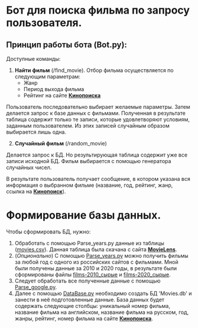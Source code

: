 # Бот для поиска фильма по запросу пользователя.
## Принцип работы бота (Bot.py):
Доступные команды:
1. __Найти фильм__ (/find_movie).
Отбор фильма осуществляется по следующим параметрам:
    * Жанр
    * Период выхода фильма
    * Рейтинг на сайте [__Кинопоиска__](https://www.kinopoisk.ru/)

Пользователь последовательно выбирает желаемые параметры.
Затем делается запрос к базе данных с фильмами. Полученная в результате таблица содержит только те записи, которые удовлетворяют условиям, заданным пользователем.
Из этих записей случайным образом выбирается лишь одна.

2. __Случайный фильм__ (/random_movie)

Делается запрос к БД. Но результирующая таблица содержит уже все записи исходной БД.
Фильм выбирается с помощью генератора случайных чисел.

В результате пользователь получает сообщение, в котором указана вся информация о выбранном фильме (название, год, рейтинг, жанр, ссылка на [__Кинопоиск__](https://www.kinopoisk.ru/)).

# Формирование базы данных.
Чтобы сформировать БД, нужно:
1. Обработать с помощью Parse_years.py данные из таблицы ([movies.csv](https://github.com/SukonkinaAlbina/Bot/blob/master/%D0%98%D0%BD%D1%84%D0%BE%D1%80%D0%BC%D0%B0%D1%86%D0%B8%D1%8F%20%D0%BE%20%D1%84%D0%B8%D0%BB%D1%8C%D0%BC%D0%B0%D1%85/movies.csv)). Данная таблица была скачана с сайта [__MovieLens__](https://movielens.org/).
2. (_Опционально_) С помощью [Parse_years.py](https://github.com/SukonkinaAlbina/Bot/blob/master/Parse_years.py) можно получить фильмы за любой год с одного из российских сайтов с фильмами.
Мной были получены данные за 2010 и 2020 годы, в результате были сформированы файлы [films-2010_сырые](https://github.com/SukonkinaAlbina/Bot/blob/master/%D0%98%D0%BD%D1%84%D0%BE%D1%80%D0%BC%D0%B0%D1%86%D0%B8%D1%8F%20%D0%BE%20%D1%84%D0%B8%D0%BB%D1%8C%D0%BC%D0%B0%D1%85/films-2010_%D1%81%D1%8B%D1%80%D1%8B%D0%B5.txt) и [films-2020_сырые](https://github.com/SukonkinaAlbina/Bot/blob/master/%D0%98%D0%BD%D1%84%D0%BE%D1%80%D0%BC%D0%B0%D1%86%D0%B8%D1%8F%20%D0%BE%20%D1%84%D0%B8%D0%BB%D1%8C%D0%BC%D0%B0%D1%85/films-2020_%D1%81%D1%8B%D1%80%D1%8B%D0%B5.txt).
3. Следует обработать все полученные данные с помощью [Parse_google.py](https://github.com/SukonkinaAlbina/Bot/blob/master/Parse_google.py).
4. Далее с помощью [DataBase.py](https://github.com/SukonkinaAlbina/Bot/blob/master/DataBase.py) необходимо создать БД 'Movies.db' и занести в неё подготовленные данные.
База данных будет содержать следующие столбцы: уникальный номер фильма, название фильма на английском, название фильма на русском, год, жанры, рейтинг, номер фильма на сайте [__Кинопоиска__](https://www.kinopoisk.ru/).


